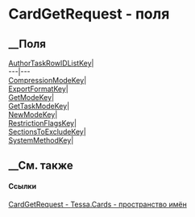 # CardGetRequest - поля
##  __Поля
[AuthorTaskRowIDListKey](F_Tessa_Cards_CardGetRequest_AuthorTaskRowIDListKey.htm)|  
---|---  
[CompressionModeKey](F_Tessa_Cards_CardGetRequest_CompressionModeKey.htm)|  
[ExportFormatKey](F_Tessa_Cards_CardGetRequest_ExportFormatKey.htm)|  
[GetModeKey](F_Tessa_Cards_CardGetRequest_GetModeKey.htm)|  
[GetTaskModeKey](F_Tessa_Cards_CardGetRequest_GetTaskModeKey.htm)|  
[NewModeKey](F_Tessa_Cards_CardGetRequest_NewModeKey.htm)|  
[RestrictionFlagsKey](F_Tessa_Cards_CardGetRequest_RestrictionFlagsKey.htm)|  
[SectionsToExcludeKey](F_Tessa_Cards_CardGetRequest_SectionsToExcludeKey.htm)|  
[SystemMethodKey](F_Tessa_Cards_CardGetRequest_SystemMethodKey.htm)|  
## __См. также
#### Ссылки
[CardGetRequest - ](T_Tessa_Cards_CardGetRequest.htm)
[Tessa.Cards - пространство имён](N_Tessa_Cards.htm)
